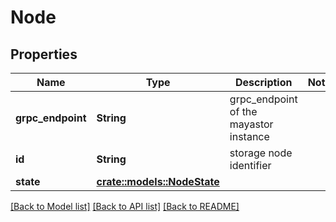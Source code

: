 # Node

## Properties

Name | Type | Description | Notes
------------ | ------------- | ------------- | -------------
**grpc_endpoint** | **String** | grpc_endpoint of the mayastor instance | 
**id** | **String** | storage node identifier | 
**state** | [**crate::models::NodeState**](NodeState.md) |  | 

[[Back to Model list]](../README.md#documentation-for-models) [[Back to API list]](../README.md#documentation-for-api-endpoints) [[Back to README]](../README.md)


